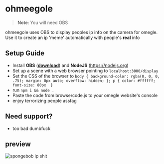 # ohmeegole
> **Note**:
> You will need OBS

ohmeegole uses OBS to display peoples ip info on the camera for omegle.
Use it to create an ip 'meme' automatically with people's **real** info

## Setup Guide

- Install **OBS** (__[download](https://obsproject.com/)__) and **NodeJS** (https://nodejs.org)
- Set up a scene with a web browser pointing to `localhost:3000/display`
- Set the CSS of the browser to 
`body { background-color: rgba(0, 0, 0, .75); margin: 0px auto; overflow: hidden; }; p { color: #ffffff; font-size: 80px  }`
- run `npm i && node .`
- Paste the code from browsercode.js to your omegle website's console
- enjoy terrorizing people assfag

## Need support?
- too bad dumbfuck

## preview
![spongebob ip shit](https://cdn.discordapp.com/attachments/1040667633802031216/1040667639443374100/image.png)
